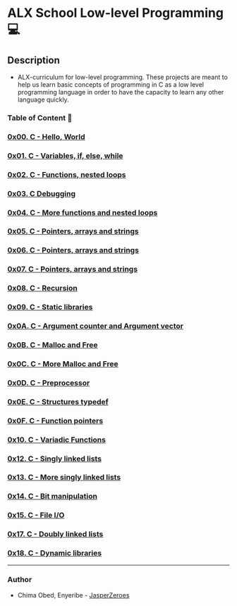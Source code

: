 # ALX School Low-level Programming 💻

## Description

* ALX-curriculum for low-level programming. These projects are meant to help us learn basic concepts of programming in C as a low level programming language in order to have the capacity to learn any other language quickly.


### Table of Content 📂

### [0x00. C - Hello, World](./0x00-hello_world/)
### [0x01. C - Variables, if, else, while](./0x01-variables_if_else_while/)
### [0x02. C - Functions, nested loops](./0x02-functions_nested_loops/)
### [0x03. C Debugging](./0x03-debugging/)
### [0x04. C - More functions and nested loops](./0x04-more_functions_nested_loops/)
### [0x05. C - Pointers, arrays and strings](./0x05-pointers_arrays_strings/)
### [0x06. C - Pointers, arrays and strings](./0x06-pointers_arrays_strings/)
### [0x07. C - Pointers, arrays and strings](./0x07-pointers_arrays_strings/)
### [0x08. C - Recursion](./0x08-recursion/)
### [0x09. C - Static libraries](./0x09-static_libraries/)
### [0x0A. C - Argument counter and Argument vector](./0x0A-argc_argv/)
### [0x0B. C - Malloc and Free](./0x0B-malloc_free/)
### [0x0C. C - More Malloc and Free](./0x0C-more_malloc_free/)
### [0x0D. C - Preprocessor](./0x0D-preprocessor/)
### [0x0E. C - Structures typedef](./0x0E-structures_typedef/)
### [0x0F. C - Function pointers](./0x0F-function_pointers/)
### [0x10. C - Variadic Functions](./0x10-variadic_functions/)
### [0x12. C - Singly linked lists](./0x12-singly_linked_lists/)
### [0x13. C - More singly linked lists](./0x13-more_singly_linked_lists/)
### [0x14. C - Bit manipulation](./0x14-bit_manipulation/)
### [0x15. C - File I/O](./0x15-file_io/)
### [0x17. C - Doubly linked lists](./0x17-doubly_linked_lists/)
### [0x18. C - Dynamic libraries](./0x18-dynamic_libraries/)
______________

### Author 
 * Chima Obed, Enyeribe - [JasperZeroes](./https://github.com/JasperZeroes)
